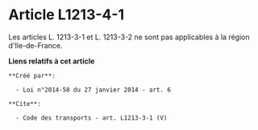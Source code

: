 # Article L1213-4-1

Les articles L. 1213-3-1 et L. 1213-3-2 ne sont pas applicables à la région d'Ile-de-France.

**Liens relatifs à cet article**

	**Créé par**:

	  - Loi n°2014-58 du 27 janvier 2014 - art. 6

	**Cite**:

	  - Code des transports - art. L1213-3-1 (V)
